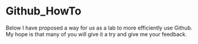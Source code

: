 Github_HowTo
============

Below I have proposed a way for us as a lab to more efficiently use Github. My hope is that many of you will give it a try and give me your feedback.
